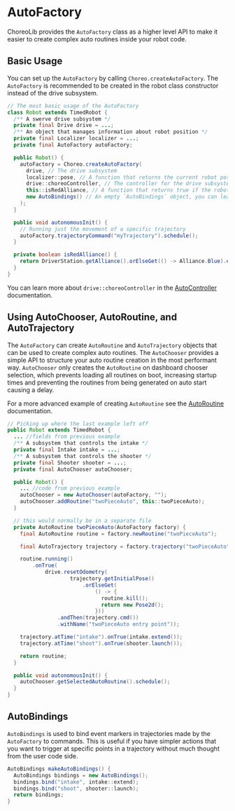 
# AutoFactory

ChoreoLib provides the `AutoFactory` class as a higher level API to make it easier to create complex auto routines inside your robot code.

## Basic Usage

You can set up the `AutoFactory` by calling `Choreo.createAutoFactory`.
The `AutoFactory` is recommended to be created in the robot class constructor instead of the drive subsystem.

```java
// The most basic usage of the AutoFactory
class Robot extends TimedRobot {
  /** A swerve drive subsystem */
  private final Drive drive = ...;
  /** An object that manages information about robot position */
  private final Localizer localizer = ...;
  private final AutoFactory autoFactory;

  public Robot() {
    autoFactory = Choreo.createAutoFactory(
      drive, // The drive subsystem
      localizer::pose, // A function that returns the current robot pose
      drive::choreoController, // The controller for the drive subsystem
      this::isRedAlliance, // A function that returns true if the robot is on the red alliance
      new AutoBindings() // An empty `AutoBindings` object, you can learn more below
    );
  }

  public void autonomousInit() {
    // Running just the movement of a specific trajectory
    autoFactory.trajectoryCommand("myTrajectory").schedule();
  }

  private boolean isRedAlliance() {
    return DriverStation.getAlliance().orElseGet(() -> Alliance.Blue).equals(Alliance.Red);
  }
}
```

You can learn more about `drive::choreoController` in the [AutoController](./auto-controller.md) documentation.


## Using AutoChooser, AutoRoutine, and AutoTrajectory

The `AutoFactory` can create `AutoRoutine` and `AutoTrajectory` objects that can be used to create complex auto routines.
The `AutoChooser` provides a simple API to structure your auto routine creation in the most performant way.
`AutoChooser` only creates the `AutoRoutine` on dashboard chooser selection, which prevents loading all routines on boot,
increasing startup times and preventing the routines from being generated on auto start causing a delay.

For a more advanced example of creating `AutoRoutine` see the [AutoRoutine](./auto-routines.md) documentation.

```java
// Picking up where the last example left off
public Robot extends TimedRobot {
  ... //fields from previous example
  /** A subsystem that controls the intake */
  private final Intake intake = ...;
  /** A subsystem that controls the shooter */
  private final Shooter shooter = ...;
  private final AutoChooser autoChooser;

  public Robot() {
    ... //code from previous example
    autoChooser = new AutoChooser(autoFactory, "");
    autoChooser.addRoutine("twoPieceAuto", this::twoPieceAuto);
  }

  // this would normally be in a separate file
  private AutoRoutine twoPieceAuto(AutoFactory factory) {
    final AutoRoutine routine = factory.newRoutine("twoPieceAuto");

    final AutoTrajectory trajectory = factory.trajectory("twoPieceAuto", routine);

    routine.running()
        .onTrue(
            drive.resetOdometry(
                    trajectory.getInitialPose()
                        .orElseGet(
                            () -> {
                              routine.kill();
                              return new Pose2d();
                            }))
                .andThen(trajectory.cmd())
                .withName("twoPieceAuto entry point"));

    trajectory.atTime("intake").onTrue(intake.extend());
    trajectory.atTime("shoot").onTrue(shooter.launch());

    return routine;
  }

  public void autonomousInit() {
    autoChooser.getSelectedAutoRoutine().schedule();
  }
}
```

## AutoBindings

`AutoBindings` is used to bind event markers in trajectories made by the `AutoFactory` to commands.
This is useful if you have simpler actions that you want to trigger at specific points in a trajectory
without much thought from the user code side.

```java
AutoBindings makeAutoBindings() {
  AutoBindings bindings = new AutoBindings();
  bindings.bind("intake", intake::extend);
  bindings.bind("shoot", shooter::launch);
  return bindings;
}
```
